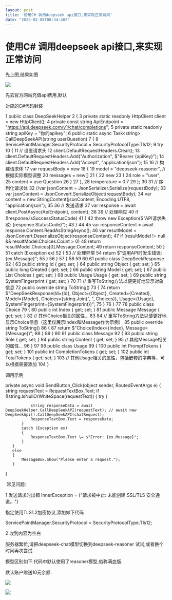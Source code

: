 ```yaml
---
layout: post
title: '使用C# 调用deepseek api接口,来实现正常访问'
date: "2025-02-08T00:34:40Z"
---
```

使用C# 调用deepseek api接口,来实现正常访问
=============================

先上图,结果如图

![](https://img2024.cnblogs.com/blog/293692/202502/293692-20250207135538091-1191262373.png)

先去官方网站充值api费用,默认

对应的C#代码封装

  1  public class DeepSeekHelper  2  {
  3      private static readonly HttpClient client = new HttpClient();  4      private const string ApiEndpoint = "https://api.deepseek.com/v1/chat/completions";
  5      private static readonly string apiKey = "你的apikey";
  6      public static async Task<string\> CallDeepSeekAPI(string userQuestion)  7      {
  8          ServicePointManager.SecurityProtocol = SecurityProtocolType.Tls12;  9          try
 10          {
 11              // 设置请求头
 12              client.DefaultRequestHeaders.Clear();
 13              client.DefaultRequestHeaders.Add("Authorization", $"Bearer {apiKey}");
 14              client.DefaultRequestHeaders.Add("Accept", "application/json");
 15 
 16              // 构建请求体
 17              var requestBody = new
 18              {
 19                  model = "deepseek-reasoner", // 根据实际模型调整
 20                  messages = new\[\]
 21                  {
 22                  new
 23                  {
 24                      role = "user",
 25                      content = userQuestion 26                  }
 27              },
 28                  temperature = 0.7
 29              };
 30 
 31              // 序列化请求体 32              //var jsonContent = JsonSerializer.Serialize(requestBody);
 33              var jsonContent = JsonConvert.SerializeObject(requestBody); 34              var content = new StringContent(jsonContent, Encoding.UTF8, "application/json");
 35 
 36              // 发送请求
 37              var response = await client.PostAsync(ApiEndpoint, content); 38 
 39              // 处理响应
 40              if (!response.IsSuccessStatusCode)
 41              {
 42                  throw new Exception($"API请求失败: {response.StatusCode}");
 43              }
 44 
 45              var responseContent = await response.Content.ReadAsStringAsync(); 46              var resultModel = JsonConvert.DeserializeObject<DeepSeekResponse>(responseContent);
 47              if (resultModel != null && resultModel.Choices.Count > 0)
 48                  return resultModel.Choices\[0\].Message.Content;
 49              return responseContent; 50          }
 51          catch (Exception ex) 52          {
 53              // 处理异常
 54              return $"调用API时发生错误: {ex.Message}";
 55          }
 56      }
 57  }
 58 
 59 
 60 
 61  public class DeepSeekResponse 62  {
 63      public string Id { get; set; }
 64      public string Object { get; set; }
 65      public long Created { get; set; }
 66      public string Model { get; set; }
 67      public List<Choice> Choices { get; set; }
 68      public Usage Usage { get; set; }
 69      public string SystemFingerprint { get; set; }
 70 
 71      // 重写ToString方法以便更好地显示对象信息
 72      public override string ToString() 73      {
 74          return $"DeepSeekResponse(Id={Id}, Object={Object}, Created={Created}, Model={Model}, Choices={string.Join(", ", Choices)}, Usage={Usage}, SystemFingerprint={SystemFingerprint})";
 75      }
 76  }
 77 
 78  public class Choice 79  {
 80      public int Index { get; set; }
 81      public Message Message { get; set; }
 82      // 其他Choice相关的属性... 83 
 84      // 重写ToString方法以便更好地显示Choice信息（这里仅展示Index和Message作为示例）
 85      public override string ToString() 86      {
 87          return $"Choice(Index={Index}, Message={Message})";
 88      }
 89  }
 90 
 91  public class Message 92  {
 93      public string Role { get; set; }
 94      public string Content { get; set; }
 95      // 其他Message相关的属性...
 96  }
 97 
 98  public class Usage 99 {
100      public int PromptTokens { get; set; }
101      public int CompletionTokens { get; set; }
102      public int TotalTokens { get; set; }
103      // 其他Usage相关的属性，包括嵌套的字典等，可以根据需要添加
104  }

调用示例

   private async void SendButton\_Click(object sender, RoutedEventArgs e)
   {
       string requestText = RequestTextBox.Text;
       if (!string.IsNullOrWhiteSpace(requestText))
       {
           try
           {
            

               string responseData = await DeepSeekHelper.CallDeepSeekAPI(requestText); // await new DeepSeekApi().CallDeepSeekAPI(chatRequest);
               ResponseTextBox.Text = responseData;
           }
           catch (Exception ex)
           {
               ResponseTextBox.Text \= $"Error: {ex.Message}";
           }
       }
       else
       {
           MessageBox.Show("Please enter a request.");
       }
   }

 常见问题:

1 发送请求时出错 InnerException = {"请求被中止: 未能创建 SSL/TLS 安全通道。"}

指定使用TLS1.2加密协议,添加如下代码

 ServicePointManager.SecurityProtocol = SecurityProtocolType.Tls12;

2 收到内容为空白

服务器繁忙,请把deepseek-chat模型切换到deepseek-reasoner 试试,或者换个时间再次尝试.

模型区别如下.代码中默认使用了reasoner模型,俗称满血版.

默认账户赠送10元余额.

![](https://img2024.cnblogs.com/blog/293692/202502/293692-20250207140418165-963609934.png)

![](https://img2024.cnblogs.com/blog/293692/202502/293692-20250207140156843-1670869296.png)